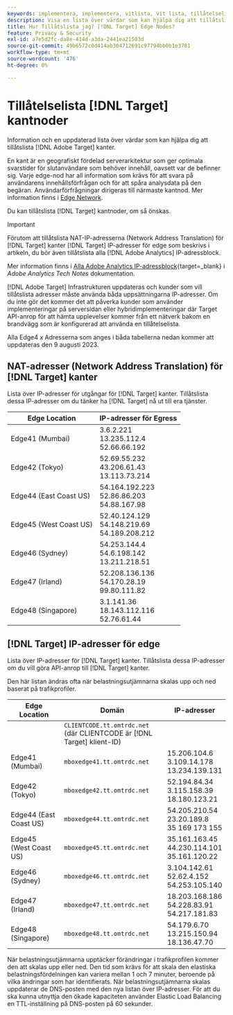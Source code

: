 ```yaml
---
keywords: implementera, implementera, vitlista, vit lista, tillåtelselista, tillåtelselista, kant, kanter, $9
description: Visa en lista över värdar som kan hjälpa dig att tillåtslista [!DNL Adobe Target] kanter (geografiskt fördelade servernoder som ger optimala svarstider för slutanvändarna).
title: Hur Tillåtslista jag? [!DNL Target] Edge Nodes?
feature: Privacy & Security
exl-id: a7e5d2fc-da8e-414d-a3da-2441ea21503d
source-git-commit: 49b6572c0d414ab304712691c97794bb0b1e3781
workflow-type: tm+mt
source-wordcount: '476'
ht-degree: 0%

---
```


# Tillåtelselista [!DNL Target] kantnoder

Information och en uppdaterad lista över värdar som kan hjälpa dig att tillåtslista [!DNL Adobe Target] kanter.

En kant är en geografiskt fördelad serverarkitektur som ger optimala svarstider för slutanvändare som behöver innehåll, oavsett var de befinner sig. Varje edge-nod har all information som krävs för att svara på användarens innehållsförfrågan och för att spåra analysdata på den begäran. Användarförfrågningar dirigeras till närmaste kantnod. Mer information finns i [Edge Network](https://experienceleague.adobe.com/docs/target/using/introduction/how-target-works.html#concept_0AE2ED8E9DE64288A8B30FCBF1040934).

Du kan tillåtslista [!DNL Target] kantnoder, om så önskas.

>[!IMPORTANT]
>
>Förutom att tillåtslista NAT-IP-adresserna (Network Address Translation) för [!DNL Target] kanter [!DNL Target] IP-adresser för edge som beskrivs i artikeln, du bör även tillåtslista alla [!DNL Adobe Analytics] IP-adressblock.
>
>Mer information finns i [Alla Adobe Analytics IP-adressblock](https://experienceleague.adobe.com/docs/analytics/technotes/ip-addresses.html?lang=en#all-adobe-analytics-ip-address-blocks){target=_blank} i *Adobe Analytics Tech Notes* dokumentation.
>
>[!DNL Adobe Target] Infrastrukturen uppdateras och kunder som vill tillåtslista adresser måste använda båda uppsättningarna IP-adresser. Om du inte gör det kommer det att påverka kunder som använder implementeringar på serversidan eller hybridimplementeringar där Target API-anrop för att hämta upplevelser kommer från ett nätverk bakom en brandvägg som är konfigurerad att använda en tillåtelselista.
>
>Alla Edge4 *x* Adresserna som anges i båda tabellerna nedan kommer att uppdateras den 9 augusti 2023.

## NAT-adresser (Network Address Translation) för [!DNL Target] kanter

Lista över IP-adresser för utgångar för [!DNL Target] kanter. Tillåtslista dessa IP-adresser om du tänker ha [!DNL Target] nå ut till era tjänster.

| Edge Location | IP-adresser för Egress |
| --- | --- |
| Edge41 (Mumbai) | 3.6.2.221<br />13.235.112.4 <br />52.66.66.192 |
| Edge42 (Tokyo) | 52.69.55.232<br />43.206.61.43 <br />13.113.73.214 |
| Edge44 (East Coast US) | 54.164.192.223<br />52.86.86.203 <br />54.88.167.98 |
| Edge45 (West Coast US) | 52.40.124.129<br />54.148.219.69 <br />54.189.208.212 |
| Edge46 (Sydney) | 54.253.144.4<br />54.6.198.142 <br />13.211.218.51 |
| Edge47 (Irland) | 52.208.136.136<br />54.170.28.19 <br />99.80.111.82 |
| Edge48 (Singapore) | 3.1.141.36<br />18.143.112.116 <br />52.76.61.44 |

## [!DNL Target] IP-adresser för edge

Lista över IP-adresser för [!DNL Target] kanter. Tillåtslista dessa IP-adresser om du vill göra API-anrop till [!DNL Target] kanter.

Den här listan ändras ofta när belastningsutjämnarna skalas upp och ned baserat på trafikprofiler.

| Edge Location | Domän | IP-adresser |
| --- | --- | --- |
|  | `CLIENTCODE.tt.omtrdc.net`<br />(där CLIENTCODE är [!DNL Target] klient-ID) |  |
| Edge41 (Mumbai) | `mboxedge41.tt.omtrdc.net` | 15.206.104.6<br />3.109.14.178 <br />13.234.139.131 |
| Edge42 (Tokyo) | `mboxedge42.tt.omtrdc.net` | 52.194.84.34<br />3.115.158.39 <br />18.180.123.21 |
| Edge44 (East Coast US) | `mboxedge44.tt.omtrdc.net` | 54.205.210.54<br />23.20.189.8 <br />35 169 173 155 |
| Edge45 (West Coast US) | `mboxedge45.tt.omtrdc.net` | 35.161.163.45<br />44.230.114.101 <br />35.161.120.22 |
| Edge46 (Sydney) | `mboxedge46.tt.omtrdc.net` | 3.104.142.61<br />52.62.4.152 <br />54.253.105.140 |
| Edge47 (Irland) | `mboxedge47.tt.omtrdc.net` | 18.203.168.186<br />54.228.83.91 <br />54.217.181.83 |
| Edge48 (Singapore) | `mboxedge48.tt.omtrdc.net` | 54.179.6.70<br />13.215.150.94 <br />18.136.47.70 |

När belastningsutjämnarna upptäcker förändringar i trafikprofilen kommer den att skalas upp eller ned. Den tid som krävs för att skala den elastiska belastningsfördelningen kan variera mellan 1 och 7 minuter, beroende på vilka ändringar som har identifierats. När belastningsutjämnarna skalas uppdaterar de DNS-posten med den nya listan över IP-adresser. För att du ska kunna utnyttja den ökade kapaciteten använder Elastic Load Balancing en TTL-inställning på DNS-posten på 60 sekunder.
